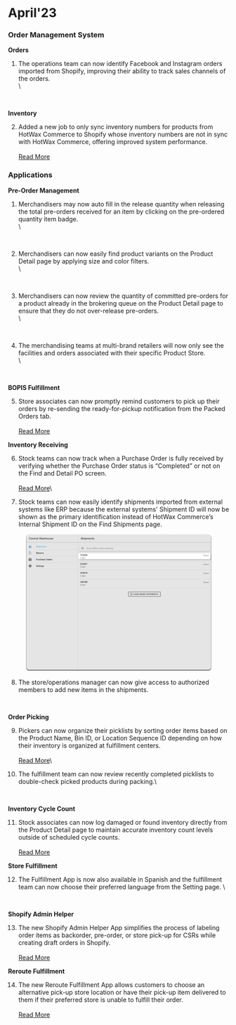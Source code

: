 # April'23

### Order Management System

**Orders**

1.  The operations team can now identify Facebook and Instagram orders imported from Shopify, improving their ability to track sales channels of the orders.\
    \


    <figure><img src="https://www.hotwax.co/hs-fs/hubfs/Social%20Media%20Channels.png?width=2065&#x26;height=1520&#x26;name=Social%20Media%20Channels.png" alt=""><figcaption></figcaption></figure>

**Inventory**

2. Added a new job to only sync inventory numbers for products from HotWax Commerce to Shopify whose inventory numbers are not in sync with HotWax Commerce, offering improved system performance. \
   \
   [Read More](sync-inventory-for-only-products-with-recent-inventory-changes.md)

### Applications

**Pre-Order Management**

1.  Merchandisers may now auto fill in the release quantity when releasing the total pre-orders received for an item by clicking on the pre-ordered quantity item badge. \
    \


    <figure><img src="https://www.hotwax.co/hs-fs/hubfs/Release%20all%20pre-ordered%20quantities.png?width=2065&#x26;height=1520&#x26;name=Release%20all%20pre-ordered%20quantities.png" alt=""><figcaption></figcaption></figure>
2.  Merchandisers can now easily find product variants on the Product Detail page by applying size and color filters.\
    \


    <figure><img src="https://www.hotwax.co/hs-fs/hubfs/Filter%20Variant.png?width=2065&#x26;height=1520&#x26;name=Filter%20Variant.png" alt=""><figcaption></figcaption></figure>
3.  Merchandisers can now review the quantity of committed pre-orders for a product already in the brokering queue on the Product Detail page to ensure that they do not over-release pre-orders. \
    \


    <figure><img src="https://www.hotwax.co/hs-fs/hubfs/Preorders%20in%20Brokering%20Queue.png?width=2064&#x26;height=1520&#x26;name=Preorders%20in%20Brokering%20Queue.png" alt=""><figcaption></figcaption></figure>
4.  The merchandising teams at multi-brand retailers will now only see the facilities and orders associated with their specific Product Store. \
    \


    <figure><img src="https://www.hotwax.co/hs-fs/hubfs/View%20Orders%20for%20Specific%20Product%20store.png?width=2065&#x26;height=1520&#x26;name=View%20Orders%20for%20Specific%20Product%20store.png" alt=""><figcaption></figcaption></figure>

**BOPIS Fulfillment**

5. Store associates can now promptly remind customers to pick up their orders by re-sending the ready-for-pickup notification from the Packed Orders tab. \
   \
   [Read More](re-send-ready-for-pickup-notification.md)

**Inventory Receiving**

6. Stock teams can now track when a Purchase Order is fully received by verifying whether the Purchase Order status is “Completed” or not on the Find and Detail PO screen.\
   \
   [Read More](view-complete-status-for-purchase-orders.md)\

7. Stock teams can now easily identify shipments imported from external systems like ERP because the external systems' Shipment ID will now be shown as the primary identification instead of HotWax Commerce’s Internal Shipment ID on the Find Shipments page.

<figure><img src="../.gitbook/assets/External Shipment ID.png" alt=""><figcaption></figcaption></figure>

8. The store/operations manager can now give access to authorized members to add new items in the shipments.

<figure><img src="https://www.hotwax.co/hs-fs/hubfs/Add%20new%20Shipment%20Items.png?width=2064&#x26;height=1520&#x26;name=Add%20new%20Shipment%20Items.png" alt=""><figcaption></figcaption></figure>

**Order Picking**

9. Pickers can now organize their picklists by sorting order items based on the Product Name, Bin ID, or Location Sequence ID depending on how their inventory is organized at fulfillment centers.\
   \
   [Read More](organize-picklists-by-sorting-order-items.md)\

10. The fulfillment team can now review recently completed picklists to double-check picked products during packing.\


<figure><img src="https://www.hotwax.co/hs-fs/hubfs/View%20Completed%20Picklists.png?width=400&#x26;height=797&#x26;name=View%20Completed%20Picklists.png" alt=""><figcaption></figcaption></figure>

&#x20;

**Inventory Cycle Count**

11. Stock associates can now log damaged or found inventory directly from the Product Detail page to maintain accurate inventory count levels outside of scheduled cycle counts.\
    \
    [Read More](record-inventory-variances-directly-from-the-product-detail-page.md)

**Store Fulfillment**

12. The Fulfillment App is now also available in Spanish and the fulfillment team can now choose their preferred language from the Setting page. \


<figure><img src="https://www.hotwax.co/hs-fs/hubfs/App%20available%20in%20Spanish.png?width=2064&#x26;height=1520&#x26;name=App%20available%20in%20Spanish.png" alt=""><figcaption></figcaption></figure>

**Shopify Admin Helper**

13. The new Shopify Admin Helper App simplifies the process of labeling order items as backorder, pre-order, or store pick-up for CSRs while creating draft orders in Shopify.  \
    \
    [Read More](launched-shopify-admin-helper-app.md)

**Reroute Fulfillment**

14. The new Reroute Fulfillment App allows customers to choose an alternative pick-up store location or have their pick-up item delivered to them if their preferred store is unable to fulfill their order. \
    \
    [Read More](launched-reroute-fulfillment-app.md)
